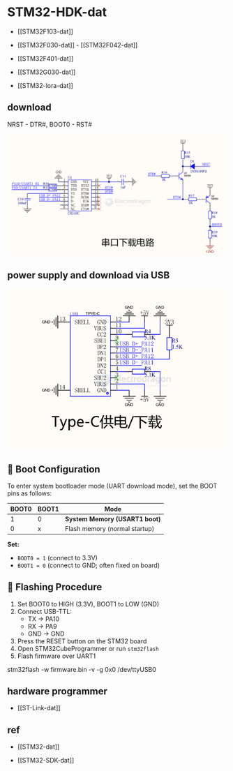 
# STM32-HDK-dat

- [[STM32F103-dat]]

- [[STM32F030-dat]] - [[STM32F042-dat]]

- [[STM32F401-dat]]

- [[STM32G030-dat]]

- [[STM32-lora-dat]]

## download 

NRST - DTR#, BOOT0 - RST# 

![](2025-06-23-18-00-49.png)


## power supply and download via USB 

![](2025-06-23-18-01-31.png)

## 🔧 Boot Configuration

To enter system bootloader mode (UART download mode), set the BOOT pins as follows:

| BOOT0 | BOOT1 | Mode                           |
|-------|-------|--------------------------------|
| 1     | 0     | **System Memory (USART1 boot)** |
| 0     | x     | Flash memory (normal startup)  |

**Set:**
- `BOOT0 = 1` (connect to 3.3V)
- `BOOT1 = 0` (connect to GND; often fixed on board)

## 🔌 Flashing Procedure

1. Set BOOT0 to HIGH (3.3V), BOOT1 to LOW (GND)
2. Connect USB-TTL:
   - TX → PA10
   - RX → PA9
   - GND → GND
3. Press the RESET button on the STM32 board
4. Open STM32CubeProgrammer or run `stm32flash`
5. Flash firmware over UART1

stm32flash -w firmware.bin -v -g 0x0 /dev/ttyUSB0


## hardware programmer 

- [[ST-Link-dat]]

## ref 

- [[STM32-dat]]

- [[STM32-SDK-dat]]